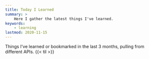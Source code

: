 ```yaml
---
title: Today I Learned
summary: >
    Here I gather the latest things I've learned.
keywords:
    - learning
lastmod: 2020-11-15
---
```


Things I've learned or bookmarked in the last 3 months, pulling from different APIs.
{{< til >}}
